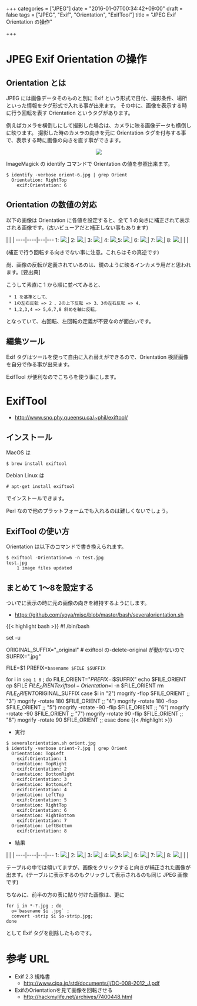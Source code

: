 +++
categories = ["JPEG"]
date = "2016-01-07T00:34:42+09:00"
draft = false
tags = ["JPEG", "Exif", "Orientation", "ExifTool"]
title = "JPEG Exif Orientation の操作"

+++

# JPEG Exif Orientation の操作

## Orientation とは

JPEG には画像データそのものと別に Exif という形式で日付、撮影条件、場所といった情報をタグ形式で入れる事が出来ます。
その中に、画像を表示する時に行う回転を表す Orientation というタグがあります。

例えばカメラを横倒しにして撮影した場合は、カメラに映る画像データも横倒しに映ります。
撮影した時のカメラの向きを元に Orientation タグを付与する事で、表示する時に画像の向きを直す事ができます。
<center> <img src="/2016/01/07/digicame.png" /> </center>

ImageMagick の identify コマンドで Orientation の値を参照出来ます。

```
$ identify -verbose orient-6.jpg | grep Orient
  Orientation: RightTop
    exif:Orientation: 6
```

## Orientation の数値の対応

以下の画像は Orientation に各値を設定すると、全て 1 の向きに補正されて表示される画像です。(古いビューアだと補正しない事もあります)

 | | | 
----|----|---|---
1: <a href="/2016/01/07/orient-1-strip.jpg"> <img src="/2016/01/07/orient-1-strip.jpg" /> </a> | 2: <a href="/2016/01/07/orient-2-strip.jpg"> <img src="/2016/01/07/orient-2-strip.jpg" /> </a>  | 3: <a href="/2016/01/07/orient-3-strip.jpg"> <img src="/2016/01/07/orient-3-strip.jpg" /> </a>  | 4: <a href="/2016/01/07/orient-4-strip.jpg"> <img src="/2016/01/07/orient-4-strip.jpg" /> </a>
5: <a href="/2016/01/07/orient-5-strip.jpg"> <img src="/2016/01/07/orient-5-strip.jpg" /> </a> | 6: <a href="/2016/01/07/orient-6-strip.jpg"> <img src="/2016/01/07/orient-6-strip.jpg" /> </a>  | 7: <a href="/2016/01/07/orient-7-strip.jpg"> <img src="/2016/01/07/orient-7-strip.jpg" /> </a>  | 8: <a href="/2016/01/07/orient-8-strip.jpg"> <img src="/2016/01/07/orient-8-strip.jpg" /> </a>
 | | | 

(補正で行う回転する向きでない事に注意。これらはその真逆です)

尚、画像の反転が定義されているのは、鏡のように映るインカメラ用だと思われます。[要出典]

こうして素直に 1 から順に並べてみると、
```
 * 1 を基準として、
 * 1の左右反転 => 2 、2の上下反転 => 3、3の左右反転 => 4、
 * 1,2,3,4 => 5,6,7,8 斜めを軸に反転。
```
となっていて、右回転、左回転の定義が不要なのが面白いです。

## 編集ツール

Exif タグはツールを使って自由に入れ替えができるので、Orientation 検証画像を自分で作る事が出来ます。

ExifTool が便利なのでこちらを使う事にします。

# ExifTool

 * http://www.sno.phy.queensu.ca/~phil/exiftool/

## インストール

MacOS は
```
$ brew install exiftool
```
Debian Linux は
```
# apt-get install exiftool
```
でインストールできます。

Perl なので他のプラットフォームでも入れるのは難しくないでしょう。

## ExifTool の使い方

Orientation は以下のコマンドで書き換えられます。

```
$ exiftool -Orientation=6 -n test.jpg
test.jpg
    1 image files updated
```

## まとめて 1〜8を設定する

ついでに表示の時に元の画像の向きを維持するようにします。

* https://github.com/yoya/misc/blob/master/bash/severalorientation.sh

{{< highlight bash >}}
#! /bin/bash

set -u

ORIGINAL_SUFFIX="_original" # exiftool の-delete-original が動かないので
SUFFIX=".jpg"

FILE=$1
PREFIX=`basename $FILE $SUFFIX`

for i in `seq 1 8` ;
do
  FILE_ORIENT="$PREFIX-$i$SUFFIX"
  echo $FILE_ORIENT
  cp $FILE $FILE_ORIENT
  exiftool -Orientation=$i -n $FILE_ORIENT
  rm $FILE_ORIENT$ORIGINAL_SUFFIX
  case $i in
    "2") mogrify             -flop $FILE_ORIENT ;;
    "3") mogrify -rotate 180       $FILE_ORIENT ;;
    "4") mogrify -rotate 180 -flop $FILE_ORIENT ;;
    "5") mogrify -rotate -90 -flip $FILE_ORIENT ;;
    "6") mogrify -rotate -90       $FILE_ORIENT ;;
    "7") mogrify -rotate  90 -flip $FILE_ORIENT ;;
    "8") mogrify -rotate  90       $FILE_ORIENT ;;
  esac
done
{{< /highlight >}}

 * 実行

```
$ severalorientation.sh orient.jpg
$ identify -verbose orient-?.jpg | grep Orient
  Orientation: TopLeft
    exif:Orientation: 1
  Orientation: TopRight
    exif:Orientation: 2
  Orientation: BottomRight
    exif:Orientation: 3
  Orientation: BottomLeft
    exif:Orientation: 4
  Orientation: LeftTop
    exif:Orientation: 5
  Orientation: RightTop
    exif:Orientation: 6
  Orientation: RightBottom
    exif:Orientation: 7
  Orientation: LeftBottom
    exif:Orientation: 8
```

* 結果

 | | | 
----|----|---|---
1: <a href="/2016/01/07/orient-1.jpg"> <img src="/2016/01/07/orient-1.jpg" /> </a> | 2: <a href="/2016/01/07/orient-2.jpg"> <img src="/2016/01/07/orient-2.jpg" /> </a>  | 3: <a href="/2016/01/07/orient-3.jpg"> <img src="/2016/01/07/orient-3.jpg" /> </a>  | 4: <a href="/2016/01/07/orient-4.jpg"> <img src="/2016/01/07/orient-4.jpg" /> </a> 
5: <a href="/2016/01/07/orient-5.jpg"> <img src="/2016/01/07/orient-5.jpg" /> </a> | 6: <a href="/2016/01/07/orient-6.jpg"> <img src="/2016/01/07/orient-6.jpg" /> </a>  | 7: <a href="/2016/01/07/orient-7.jpg"> <img src="/2016/01/07/orient-7.jpg" /> </a>  | 8: <a href="/2016/01/07/orient-8.jpg"> <img src="/2016/01/07/orient-8.jpg" /> </a>
 | | | 

テーブルの中では傾いてますが、画像をクリックすると向きが補正された画像が出ます。(テーブルに表示するのもクリックして表示されるのも同じ JPEG 画像です)

ちなみに、前半の方の表に貼り付けた画像は、更に
```
for i in *-?.jpg ; do
  o=`basename $i .jpg` ;
  convert -strip $i $o-strip.jpg;
done
```
として Exif タグを削除したものです。

# 参考 URL

 * Exif 2.3 規格書
   * http://www.cipa.jp/std/documents/j/DC-008-2012_J.pdf
 * ExifのOrientationを見て画像を回転させる
   * http://hackmylife.net/archives/7400448.html
